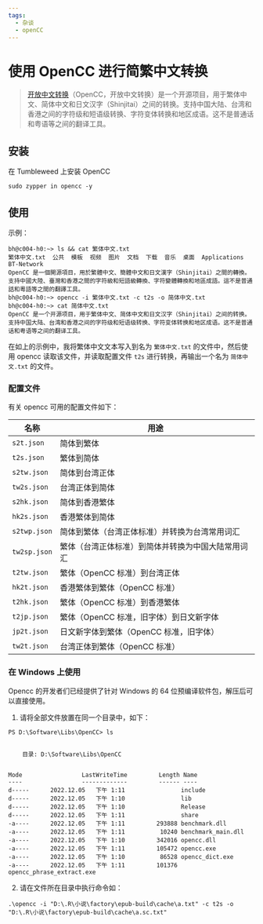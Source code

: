 ```yaml
---
tags:
  - 杂谈
  - openCC
---
```


# 使用 OpenCC 进行简繁中文转换

>[开放中文转换](https://github.com/BYVoid/OpenCC)（OpenCC，开放中文转换）是一个开源项目，用于繁体中文、简体中文和日文汉字（Shinjitai）之间的转换。支持中国大陆、台湾和香港之间的字符级和短语级转换、字符变体转换和地区成语。这不是普通话和粤语等之间的翻译工具。

## 安装

在 Tumbleweed 上安装 OpenCC

```
sudo zypper in opencc -y
```

## 使用

示例：

```shell
bh@c004-h0:~> ls && cat 繁体中文.txt
繁体中文.txt  公共  模板  视频  图片  文档  下载  音乐  桌面  Applications  BT-Network
OpenCC 是一個開源項目，用於繁體中文、簡體中文和日文漢字（Shinjitai）之間的轉換。支持中國大陸、臺灣和香港之間的字符級和短語級轉換、字符變體轉換和地區成語。這不是普通話和粵語等之間的翻譯工具。
bh@c004-h0:~> opencc -i 繁体中文.txt -c t2s -o 简体中文.txt
bh@c004-h0:~> cat 简体中文.txt
OpenCC 是一个开源项目，用于繁体中文、简体中文和日文汉字（Shinjitai）之间的转换。支持中国大陆、台湾和香港之间的字符级和短语级转换、字符变体转换和地区成语。这不是普通话和粤语等之间的翻译工具。
```

在如上的示例中，我将繁体中文文本写入到名为 `繁体中文.txt` 的文件中，然后使用 opencc 读取该文件，并读取配置文件 `t2s` 进行转换，再输出一个名为 `简体中文.txt` 的文件。

### 配置文件

有关 opencc 可用的配置文件如下：

|名称|用途|
|---|---|
|`s2t.json`|简体到繁体|
|`t2s.json`|繁体到简体|
|`s2tw.json`|简体到台湾正体|
|`tw2s.json`|台湾正体到简体|
|`s2hk.json`|简体到香港繁体|
|`hk2s.json`|香港繁体到简体|
|`s2twp.json`|简体到繁体（台湾正体标准）并转换为台湾常用词汇|
|`tw2sp.json`|繁体（台湾正体标准）到简体并转换为中国大陆常用词汇|
|`t2tw.json`|繁体（OpenCC 标准）到台湾正体|
|`hk2t.json`|香港繁体到繁体（OpenCC 标准）|
|`t2hk.json`|繁体（OpenCC 标准）到香港繁体|
|`t2jp.json`|繁体（OpenCC 标准，旧字体）到日文新字体|
|`jp2t.json`|日文新字体到繁体（OpenCC 标准，旧字体）|
|`tw2t.json`|台湾正体到繁体（OpenCC 标准）|

### 在 Windows 上使用

Opencc 的开发者们已经提供了针对 Windows 的 64 位预编译软件包，解压后可以直接使用。

1. 请将全部文件放置在同一个目录中，如下：

```
PS D:\Software\Libs\OpenCC> ls


    目录: D:\Software\Libs\OpenCC


Mode                 LastWriteTime         Length Name
----                 -------------         ------ ----
d-----      2022.12.05   下午 1:11                include
d-----      2022.12.05   下午 1:10                lib
d-----      2022.12.05   下午 1:10                Release
d-----      2022.12.05   下午 1:11                share
-a----      2022.12.05   下午 1:11         293888 benchmark.dll
-a----      2022.12.05   下午 1:11          10240 benchmark_main.dll
-a----      2022.12.05   下午 1:10         342016 opencc.dll
-a----      2022.12.05   下午 1:11         105472 opencc.exe
-a----      2022.12.05   下午 1:10          86528 opencc_dict.exe
-a----      2022.12.05   下午 1:11         101376 opencc_phrase_extract.exe
```

2. 请在文件所在目录中执行命令如：

```
.\opencc -i "D:\.R\小说\factory\epub-build\cache\a.txt" -c t2s -o "D:\.R\小说\factory\epub-build\cache\a.sc.txt"
```